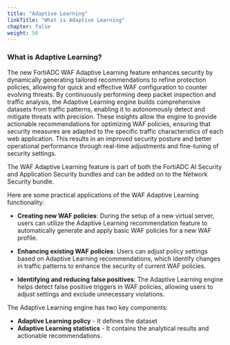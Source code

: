 ```yaml
---
title: "Adaptive Learning"
linkTitle: "What is Adaptive Learning"
chapter: false
weight: 50
---
```


### What is Adaptive Learning?

The new FortiADC WAF Adaptive Learning feature enhances security by dynamically generating tailored recommendations to refine protection policies, allowing for quick and effective WAF configuration to counter evolving threats. By continuously performing deep packet inspection and traffic analysis, the Adaptive Learning engine builds comprehensive datasets from traffic patterns, enabling it to autonomously detect and mitigate threats with precision. These insights allow the engine to provide actionable recommendations for optimizing WAF policies, ensuring that security measures are adapted to the specific traffic characteristics of each web application. This results in an improved security posture and better operational performance through real-time adjustments and fine-tuning of security settings.

The WAF Adaptive Learning feature is part of both the FortiADC AI Security and Application Security bundles and can be added on to the Network Security bundle.

Here are some practical applications of the WAF Adaptive Learning functionality:

- **Creating new WAF policies**: During the setup of a new virtual server, users can utilize the Adaptive Learning recommendation feature to automatically generate and apply basic WAF policies for a new WAF profile.

- **Enhancing existing WAF policies**: Users can adjust policy settings based on Adaptive Learning recommendations, which identify changes in traffic patterns to enhance the security of current WAF policies.

- **Identifying and reducing false positives**: The Adaptive Learning engine helps detect false positive triggers in WAF policies, allowing users to adjust settings and exclude unnecessary violations.

The Adaptive Learning engine has two key components:

- **Adaptive Learning policy** - It defines the dataset
- **Adaptive Learning statistics** - It contains the analytical results and actionable recommendations.


